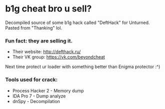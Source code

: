 # b1g cheat bro u sell?
Decompiled source of some b1g hack called "DeftHack" for Unturned. Pasted from "Thanking" lol.

### Fun fact: they are selling it.

- Their website: http://defthack.ru/
- Their VK group: https://vk.com/beyondcheat

Next time protect ur loader with something better than Enigma protector :^)
### Tools used for crack:
- Process Hacker 2 - Memory dump
- IDA Pro 7 - Dump analyze
- dnSpy - Decompilation
